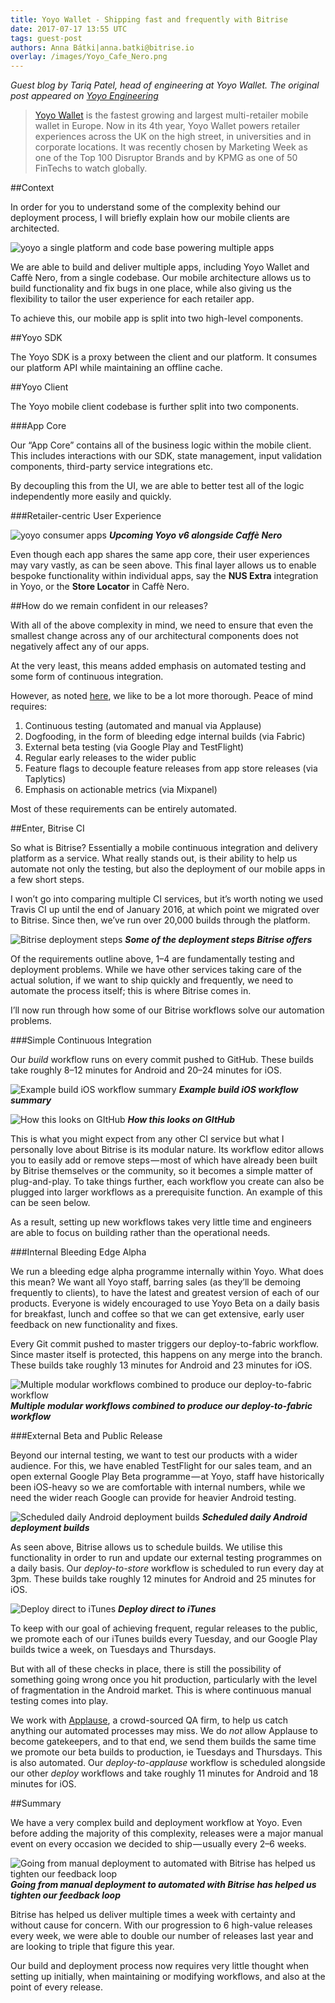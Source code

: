 ```yaml
---
title: Yoyo Wallet - Shipping fast and frequently with Bitrise
date: 2017-07-17 13:55 UTC
tags: guest-post
authors: Anna Bátki|anna.batki@bitrise.io
overlay: /images/Yoyo_Cafe_Nero.png
---
```


_Guest blog by Tariq Patel, head of engineering at Yoyo Wallet. The original post appeared on [Yoyo Engineering](https://engineering.yoyowallet.com/shipping-fast-and-frequently-with-bitrise-ci-1d9f310dc5cc)_

>[Yoyo Wallet](http://yoyowallet.com/) is the fastest growing and largest multi-retailer mobile wallet in Europe. Now in its 4th year, Yoyo Wallet powers retailer experiences across the UK on the high street, in universities and in corporate locations. It was recently chosen by Marketing Week as one of the Top 100 Disruptor Brands and by KPMG as one of 50 FinTechs to watch globally.


##Context

In order for you to understand some of the complexity behind our deployment process, I will briefly explain how our mobile clients are architected.

![yoyo a single platform and code base powering multiple apps](yoyo1.png)

We are able to build and deliver multiple apps, including Yoyo Wallet and Caffè Nero, from a single codebase. Our mobile architecture allows us to build functionality and fix bugs in one place, while also giving us the flexibility to tailor the user experience for each retailer app.

To achieve this, our mobile app is split into two high-level components.

##Yoyo SDK

The Yoyo SDK is a proxy between the client and our platform. It consumes our platform API while maintaining an offline cache.

##Yoyo Client

The Yoyo mobile client codebase is further split into two components.

###App Core

Our “App Core” contains all of the business logic within the mobile client. This includes interactions with our SDK, state management, input validation components, third-party service integrations etc.

By decoupling this from the UI, we are able to better test all of the logic independently more easily and quickly.

###Retailer-centric User Experience

![yoyo consumer apps](yoyo2.png)
***Upcoming Yoyo v6 alongside Caffè Nero***

Even though each app shares the same app core, their user experiences may vary vastly, as can be seen above.
This final layer allows us to enable bespoke functionality within individual apps, say the **NUS Extra** integration in Yoyo, or the **Store Locator** in Caffè Nero.

##How do we remain confident in our releases?

With all of the above complexity in mind, we need to ensure that even the smallest change across any of our architectural components does not negatively affect any of our apps.

At the very least, this means added emphasis on automated testing and some form of continuous integration.

However, as noted [here](https://engineering.yoyowallet.com/yoyo-wallet-powers-the-new-caff%C3%A8-nero-app-c1a4fe469c73#726b), we like to be a lot more thorough. Peace of mind requires:

1. Continuous testing (automated and manual via Applause)
2. Dogfooding, in the form of bleeding edge internal builds (via Fabric)
3. External beta testing (via Google Play and TestFlight)
4. Regular early releases to the wider public
5. Feature flags to decouple feature releases from app store releases (via Taplytics)
6. Emphasis on actionable metrics (via Mixpanel)

Most of these requirements can be entirely automated.

##Enter, Bitrise CI

So what is Bitrise? Essentially a mobile continuous integration and delivery platform as a service. What really stands out, is their ability to help us automate not only the testing, but also the deployment of our mobile apps in a few short steps.

I won’t go into comparing multiple CI services, but it’s worth noting we used Travis CI up until the end of January 2016, at which point we migrated over to Bitrise. Since then, we’ve run over 20,000 builds through the platform.

![Bitrise deployment steps](yoyo3.png)
***Some of the deployment steps Bitrise offers***

Of the requirements outline above, 1–4 are fundamentally testing and deployment problems. While we have other services taking care of the actual solution, if we want to ship quickly and frequently, we need to automate the process itself; this is where Bitrise comes in.

I’ll now run through how some of our Bitrise workflows solve our automation problems.

###Simple Continuous Integration

Our _build_ workflow runs on every commit pushed to GitHub. These builds take roughly 8–12 minutes for Android and 20–24 minutes for iOS.

![Example build iOS workflow summary](yoyo4.png)
***Example build iOS workflow summary***

![How this looks on GItHub](yoyo5.png)
***How this looks on GItHub***

This is what you might expect from any other CI service but what I personally love about Bitrise is its modular nature. Its workflow editor allows you to easily add or remove steps — most of which have already been built by Bitrise themselves or the community, so it becomes a simple matter of plug-and-play. To take things further, each workflow you create can also be plugged into larger workflows as a prerequisite function. An example of this can be seen below.

As a result, setting up new workflows takes very little time and engineers are able to focus on building rather than the operational needs.

###Internal Bleeding Edge Alpha

We run a bleeding edge alpha programme internally within Yoyo. What does this mean? We want all Yoyo staff, barring sales (as they’ll be demoing frequently to clients), to have the latest and greatest version of each of our products. Everyone is widely encouraged to use Yoyo Beta on a daily basis for breakfast, lunch and coffee so that we can get extensive, early user feedback on new functionality and fixes.

Every Git commit pushed to master triggers our deploy-to-fabric workflow. Since master itself is protected, this happens on any merge into the branch. These builds take roughly 13 minutes for Android and 23 minutes for iOS.

![Multiple modular workflows combined to produce our deploy-to-fabric workflow](yoyo6.png)
***Multiple modular workflows combined to produce our deploy-to-fabric workflow***

###External Beta and Public Release

Beyond our internal testing, we want to test our products with a wider audience. For this, we have enabled TestFlight for our sales team, and an open external Google Play Beta programme — at Yoyo, staff have historically been iOS-heavy so we are comfortable with internal numbers, while we need the wider reach Google can provide for heavier Android testing.

![Scheduled daily Android deployment builds](yoyo7.png)
***Scheduled daily Android deployment builds***

As seen above, Bitrise allows us to schedule builds. We utilise this functionality in order to run and update our external testing programmes on a daily basis. Our _deploy-to-store_ workflow is scheduled to run every day at 3pm. These builds take roughly 12 minutes for Android and 25 minutes for iOS.

![Deploy direct to iTunes](yoyo8.png)
***Deploy direct to iTunes***

To keep with our goal of achieving frequent, regular releases to the public, we promote each of our iTunes builds every Tuesday, and our Google Play builds twice a week, on Tuesdays and Thursdays.

But with all of these checks in place, there is still the possibility of something going wrong once you hit production, particularly with the level of fragmentation in the Android market. This is where continuous manual testing comes into play.

We work with [Applause](https://www.applause.com/), a crowd-sourced QA firm, to help us catch anything our automated processes may miss. We do _not_ allow Applause to become gatekeepers, and to that end, we send them builds the same time we promote our beta builds to production, ie Tuesdays and Thursdays. This is also automated. Our _deploy-to-applause_ workflow is scheduled alongside our other _deploy_ workflows and take roughly 11 minutes for Android and 18 minutes for iOS.

##Summary

We have a very complex build and deployment workflow at Yoyo. Even before adding the majority of this complexity, releases were a major manual event on every occasion we decided to ship — usually every 2–6 weeks.

![Going from manual deployment to automated with Bitrise has helped us tighten our feedback loop](yoyo9.png)
***Going from manual deployment to automated with Bitrise has helped us tighten our feedback loop***

Bitrise has helped us deliver multiple times a week with certainty and without cause for concern. With our progression to 6 high-value releases every week, we were able to double our number of releases last year and are looking to triple that figure this year.

Our build and deployment process now requires very little thought when setting up initially, when maintaining or modifying workflows, and also at the point of every release.
